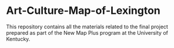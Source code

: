 # Art-Culture-Map-of-Lexington
This repository contains all the materials related to the final project prepared as part of the New Map Plus program at the University of Kentucky.

